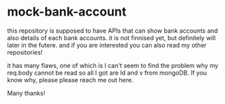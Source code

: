 # mock-bank-account

this repository is supposed to have APIs that can show bank accounts and also details of each bank accounts. 
it is not finnised yet, but definitely will later in the futere. 
and if you are interested you can also read my other repositories!

it has many flaws, one of which is I can't seem to find the problem why my req.body cannot be read so all I got are Id and v from mongoDB. If you know why, please please reach me out here. 

Many thanks!
